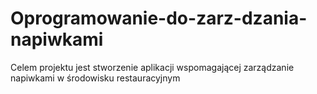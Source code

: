 # Oprogramowanie-do-zarz-dzania-napiwkami
Celem projektu jest stworzenie aplikacji wspomagającej zarządzanie napiwkami w  środowisku restauracyjnym
